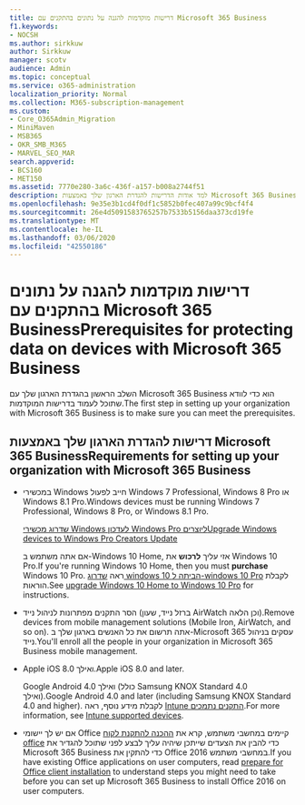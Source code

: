 ```yaml
---
title: דרישות מוקדמות להגנה על נתונים בהתקנים עם Microsoft 365 Business
f1.keywords:
- NOCSH
ms.author: sirkkuw
author: Sirkkuw
manager: scotv
audience: Admin
ms.topic: conceptual
ms.service: o365-administration
localization_priority: Normal
ms.collection: M365-subscription-management
ms.custom:
- Core_O365Admin_Migration
- MiniMaven
- MSB365
- OKR_SMB_M365
- MARVEL_SEO_MAR
search.appverid:
- BCS160
- MET150
ms.assetid: 7770e280-3a6c-436f-a157-b008a2744f51
description: למד אודות הדרישות להגדרת הארגון שלך באמצעות Microsoft 365 Business והגנה על נתוני עבודה בהתקני המשתמשים.
ms.openlocfilehash: 9e35e3b1cd4f0df1c5852b0fec407a99c9bcf4f4
ms.sourcegitcommit: 26e4d5091583765257b7533b5156daa373cd19fe
ms.translationtype: MT
ms.contentlocale: he-IL
ms.lasthandoff: 03/06/2020
ms.locfileid: "42550186"
---
```

# <a name="prerequisites-for-protecting-data-on-devices-with-microsoft-365-business"></a><span data-ttu-id="7245d-103">דרישות מוקדמות להגנה על נתונים בהתקנים עם Microsoft 365 Business</span><span class="sxs-lookup"><span data-stu-id="7245d-103">Prerequisites for protecting data on devices with Microsoft 365 Business</span></span>

<span data-ttu-id="7245d-104">השלב הראשון בהגדרת הארגון שלך עם Microsoft 365 Business הוא כדי לוודא שתוכל לעמוד בדרישות המוקדמות.</span><span class="sxs-lookup"><span data-stu-id="7245d-104">The first step in setting up your organization with Microsoft 365 Business is to make sure you can meet the prerequisites.</span></span>
  
## <a name="requirements-for-setting-up-your-organization-with-microsoft-365-business"></a><span data-ttu-id="7245d-105">דרישות להגדרת הארגון שלך באמצעות Microsoft 365 Business</span><span class="sxs-lookup"><span data-stu-id="7245d-105">Requirements for setting up your organization with Microsoft 365 Business</span></span>

- <span data-ttu-id="7245d-106">במכשירי Windows חייב לפעול Windows 7 Professional,‏ Windows 8 Pro או Windows 8.1 Pro.</span><span class="sxs-lookup"><span data-stu-id="7245d-106">Windows devices must be running Windows 7 Professional, Windows 8 Pro, or Windows 8.1 Pro.</span></span>
    
    [<span data-ttu-id="7245d-107">שדרוג מכשירי Windows לעדכון Windows Pro ליוצרים</span><span class="sxs-lookup"><span data-stu-id="7245d-107">Upgrade Windows devices to Windows Pro Creators Update</span></span>](upgrade-to-windows-pro-creators-update.md)
    
    <span data-ttu-id="7245d-108">אם אתה משתמש ב-Windows 10 Home, אזי עליך **לרכוש** את Windows 10 Pro.</span><span class="sxs-lookup"><span data-stu-id="7245d-108">If you're running Windows 10 Home, then you must **purchase** Windows  10 Pro.</span></span> <span data-ttu-id="7245d-109">ראה [שדרוג windows 10 הביתה ל-windows 10 Pro](https://support.office.com/article/0aee10c1-4d34-43ee-a325-579c6c2df90e?ui=en-US&rs=en-US&ad=US) לקבלת הוראות.</span><span class="sxs-lookup"><span data-stu-id="7245d-109">See [upgrade Windows 10 Home to Windows 10 Pro](https://support.office.com/article/0aee10c1-4d34-43ee-a325-579c6c2df90e?ui=en-US&rs=en-US&ad=US) for instructions.</span></span> 
    
- <span data-ttu-id="7245d-110">הסר התקנים מפתרונות לניהול נייד (ברזל נייד, שעון AirWatch וכן הלאה).</span><span class="sxs-lookup"><span data-stu-id="7245d-110">Remove devices from mobile management solutions (Mobile Iron, AirWatch, and so on).</span></span> <span data-ttu-id="7245d-111">אתה תרשום את כל האנשים בארגון שלך ב-Microsoft 365 עסקים בניהול נייד.</span><span class="sxs-lookup"><span data-stu-id="7245d-111">You'll enroll all the people in your organization in Microsoft 365 Business mobile management.</span></span>
    
- <span data-ttu-id="7245d-112">Apple iOS 8.0 ואילך.</span><span class="sxs-lookup"><span data-stu-id="7245d-112">Apple iOS 8.0 and later.</span></span>
    
    <span data-ttu-id="7245d-113">Google Android 4.0 ואילך (כולל Samsung KNOX Standard 4.0 ואילך).</span><span class="sxs-lookup"><span data-stu-id="7245d-113">Google Android 4.0 and later (including Samsung KNOX Standard 4.0 and higher).</span></span> <span data-ttu-id="7245d-114">לקבלת מידע נוסף, ראה [Intune התקנים נתמכים](https://go.microsoft.com/fwlink/p/?linkid=852307).</span><span class="sxs-lookup"><span data-stu-id="7245d-114">For more information, see [Intune supported devices](https://go.microsoft.com/fwlink/p/?linkid=852307).</span></span>
    
- <span data-ttu-id="7245d-115">אם יש לך יישומי Office קיימים במחשבי משתמש, קרא את [ההכנה להתקנת לקוח office](prepare-for-office-client-deployment.md) כדי להבין את הצעדים שייתכן שיהיה עליך לבצע לפני שתוכל להגדיר את Microsoft 365 Business כדי להתקין את Office 2016 במחשבי משתמש.</span><span class="sxs-lookup"><span data-stu-id="7245d-115">If you have existing Office applications on user computers, read [prepare for Office client installation](prepare-for-office-client-deployment.md) to understand steps you might need to take before you can set up Microsoft 365 Business to install Office 2016 on user computers.</span></span> 
